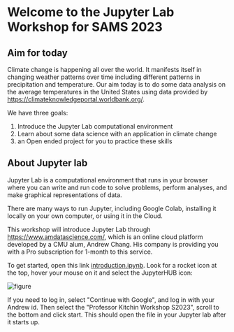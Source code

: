 # Welcome to the Jupyter Lab Workshop for SAMS 2023

## Aim for today

Climate change is happening all over the world. It manifests itself in changing weather patterns over time including different patterns in precipitation and temperature. Our aim today is to do some data analysis on the average temperatures in the United States using data provided by https://climateknowledgeportal.worldbank.org/.

We have three goals:
1. Introduce the Jupyter Lab computational environment
2. Learn about some data science with an application in climate change
3. an Open ended project for you to practice these skills

## About Jupyter lab

Jupyter Lab is a computational environment that runs in your browser where you can write and run code to solve problems, perform analyses, and make graphical representations of data. 

There are many ways to run Jupyter, including Google Colab, installing it locally on your own computer, or using it in the Cloud.

This workshop will introduce Jupyter Lab through https://www.amdatascience.com/, which is an online cloud platform developed by a CMU alum, Andrew Chang. His company is providing you with a Pro subscription for 1-month to this service.

To get started, open this link [introduction.ipynb](introduction.ipynb). Look for a rocket icon at the top, hover your mouse on it and select the JupyterHUB icon:

![figure](rocket.png)

If you need to log in, select "Continue with Google", and log in with your Andrew id. Then select the "Professor Kitchin Workshop S2023", scroll to the bottom and click start. This should open the file in your Jupyter lab after it starts up.



```{tableofcontents}
```
